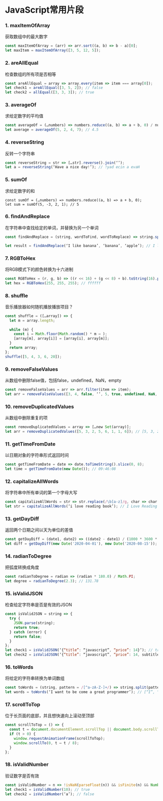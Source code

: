 # JavaScript常用片段

### 1. maxItemOfArray

获取数组中的最大数字

```js
const maxItemOfArray = (arr) => arr.sort((a, b) => b - a)[0];
let maxItem = maxItemOfArray([3, 5, 12, 5]);
```

### 2. areAllEqual

检查数组的所有项是否相等

```js
const areAllEqual = array => array.every(item => item === array[0]);
let check1 = areAllEqual([3, 5, 2]); // false
let check2 = allEqual([3, 3, 3]); // true
```

### 3. averageOf

求给定数字的平均值

```js
const averageOf = (…numbers) => numbers.reduce((a, b) => a + b, 0) / numbers.length;
let average = averageOf(5, 2, 4, 7); // 4.5
```

### 4. reverseString

反转一个字符串

```js
const reverseString = str => […str].reverse().join(‘’);
let a = reverseString(‘Have a nice day!’); // !yad ecin a evaH
```

### 5. sumOf

求给定数字的和

```
const sumOf = (…numbers) => numbers.reduce((a, b) => a + b, 0);
let sum = sumOf(5, -3, 2, 1); // 5
```

### 6. findAndReplace

在字符串中查找给定的单词，并替换为另一个单词

```js
const findAndReplace = (string, wordToFind, wordToReplace) => string.split(wordToFind).join(wordToReplace);

let result = findAndReplace(‘I like banana’, ‘banana’, ‘apple’); // I like apple
```

### 7. RGBToHex

将RGB模式下的颜色转换为十六进制

```js
const RGBToHex = (r, g, b) => ((r << 16) + (g << 8) + b).toString(16).padStart(6, ‘0’);
let hex = RGBToHex(255, 255, 255); // ffffff
```

### 8. shuffle

音乐播放器如何随机播放播放项目？ 

```js
const shuffle = ([…array]) => {
  let m = array.length;
  
  while (m) {
    const i = Math.floor(Math.random() * m — );
    [array[m], array[i]] = [array[i], array[m]];
  }
  return array;
};
shuffle([5, 4, 3, 6, 20]);
```

### 9. removeFalseValues

从数组中删除false值，包括false，undefined，NaN，empty

```js
const removeFalseValues = arr => arr.filter(item => item);
let arr = removeFalseValues([3, 4, false, ‘’, 5, true, undefined, NaN, ‘’]); // [3, 4, 5, true]
```

### 10. removeDuplicatedValues

从数组中删除重复的项

```js
const removeDuplicatedValues = array => […new Set(array)];
let arr = removeDuplicatedValues([5, 3, 2, 5, 6, 1, 1, 6]); // [5, 3, 2, 6, 1]
```

### 11. getTimeFromDate

以日期对象的字符串形式返回时间

```js
const getTimeFromDate = date => date.toTimeString().slice(0, 8);
let time = getTimeFromDate(new Date()); // 09:46:08
```

### 12. capitalizeAllWords

将字符串中所有单词的第一个字母大写

```js
const capitalizeAllWords = str => str.replace(/\b[a-z]/g, char => char.toUpperCase());
let str = capitalizeAllWords(‘i love reading book’); // I Love Reading Book
```

### 13. getDayDiff

返回两个日期之间以天为单位的差值

```js
const getDayDiff = (date1, date2) => ((date2 - date1) / (1000 * 3600 * 24));
let diff = getDayDiff(new Date('2020-04-01'), new Date('2020-08-15')); // 136
```

### 14. radianToDegree

把弧度转换成角度

```js
const radianToDegree = radian => (radian * 180.0) / Math.PI;
let degree = radianToDegree(2.3); // 131.78
```

### 15. isValidJSON

检查给定字符串是否是有效的JSON

```js
const isValidJSON = string => {
  try {
    JSON.parse(string);
    return true;
  } catch (error) {
    return false;
  }
};
let check1 = isValidJSON(‘{“title”: “javascript”, “price”: 14}’); // true
let check2 = isValidJSON(‘{“title”: “javascript”, “price”: 14, subtitle}’); // false
```

### 16. toWords

将给定的字符串转换为单词数组

```js
const toWords = (string, pattern = /[^a-zA-Z-]+/) => string.split(pattern).filter(item => item);
let words = toWords(‘I want to be come a great programmer’); // [“I”, “want”, “to”, “be”, “come”, “a”, “great”, “programmer”]
```

### 17. scrollToTop

位于长页面的底部，并且想快速向上滚动至顶部

```js
const scrollToTop = () => {
  const t = document.documentElement.scrollTop || document.body.scrollTop;
  if (t > 0) {
    window.requestAnimationFrame(scrollToTop);
    window.scrollTo(0, t — t / 8);
  }
};
```

### 18. isValidNumber

验证数字是否有效

```js
const isValidNumber = n => !isNaN(parseFloat(n)) && isFinite(n) && Number(n) === n;
let check1 = isValidNumber(10); // true
let check2 = isValidNumber(‘a’); // false
```